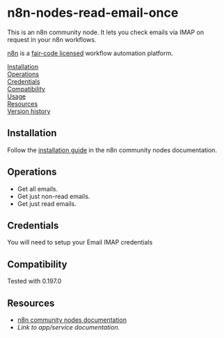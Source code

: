 # n8n-nodes-read-email-once

This is an n8n community node. It lets you check emails vía IMAP on request in your n8n workflows.


[n8n](https://n8n.io/) is a [fair-code licensed](https://docs.n8n.io/reference/license/) workflow automation platform.

[Installation](#installation)  
[Operations](#operations)  
[Credentials](#credentials)  <!-- delete if no auth needed -->  
[Compatibility](#compatibility)  
[Usage](#usage)  <!-- delete if not using this section -->  
[Resources](#resources)  
[Version history](#version-history)  <!-- delete if not using this section -->  

## Installation

Follow the [installation guide](https://docs.n8n.io/integrations/community-nodes/installation/) in the n8n community nodes documentation.

## Operations

* Get all emails.
* Get just non-read emails.
* Get just read emails.

## Credentials

You will need to setup your Email IMAP credentials

## Compatibility

Tested with 0.197.0


## Resources

* [n8n community nodes documentation](https://docs.n8n.io/integrations/community-nodes/)
* _Link to app/service documentation._
